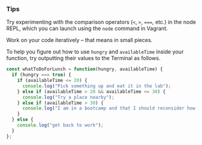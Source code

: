 ### Tips

Try experimenting with the comparison operators (`<`, `>`, `===`, etc.) in the node REPL, which you can launch using the `node` command in Vagrant.

Work on your code iteratively – that means in small pieces. 

To help you figure out how to use `hungry` and `availableTime` inside your function, try outputting their values to the Terminal as follows.
```javascript
const whatToDoForLunch = function(hungry, availableTime) {
  if (hungry === true) {
    if (availableTime <= 20) {
      console.log("Pick something up and eat it in the lab");
    } else if (availableTime > 20 && availableTime <= 30) {
      console.log("Try a place nearby");
    } else if (availableTime > 30) {
      console.log("I am in a bootcamp and that I should reconsider how much time we actually have to spare");
    }
  } else {
    console.log("get back to work");
  }
};
```


